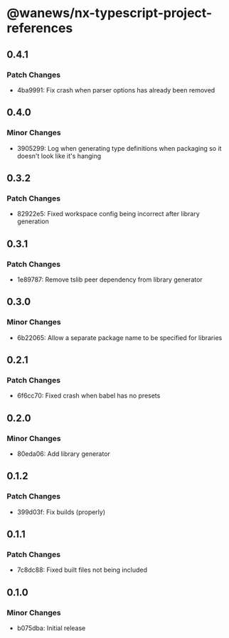 # @wanews/nx-typescript-project-references

## 0.4.1

### Patch Changes

- 4ba9991: Fix crash when parser options has already been removed

## 0.4.0

### Minor Changes

- 3905299: Log when generating type definitions when packaging so it doesn't look like it's hanging

## 0.3.2

### Patch Changes

- 82922e5: Fixed workspace config being incorrect after library generation

## 0.3.1

### Patch Changes

- 1e89787: Remove tslib peer dependency from library generator

## 0.3.0

### Minor Changes

- 6b22065: Allow a separate package name to be specified for libraries

## 0.2.1

### Patch Changes

- 6f6cc70: Fixed crash when babel has no presets

## 0.2.0

### Minor Changes

- 80eda06: Add library generator

## 0.1.2

### Patch Changes

- 399d03f: Fix builds (properly)

## 0.1.1

### Patch Changes

- 7c8dc88: Fixed built files not being included

## 0.1.0

### Minor Changes

- b075dba: Initial release

